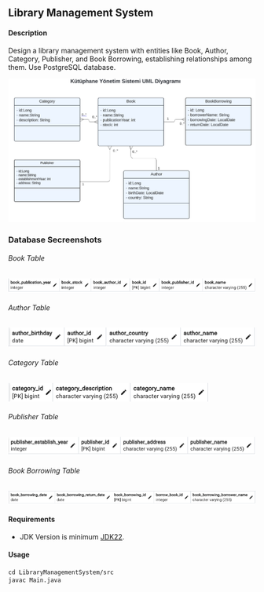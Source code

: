 ## Library Management System
#### Description
Design a library management system with entities like Book, Author, Category, Publisher, and Book 
Borrowing, establishing relationships among them. Use PostgreSQL database.

![UML Diagram](assetsReadme/UML.png)
### Database Secreenshots
###### Book Table
![Books Table](assetsReadme/books.png)

###### Author Table
![Authors Table](assetsReadme/authors.png)

###### Category Table
![Categories Table](assetsReadme/categories.png)

###### Publisher Table
![Publishers Table](assetsReadme/publishers.png)

###### Book Borrowing Table
![Book Borrowings Table](assetsReadme/book_borrowings.png)

#### Requirements
- JDK Version is minimum [JDK22](https://www.oracle.com/tr/java/technologies/downloads/).

#### Usage
```
cd LibraryManagementSystem/src
javac Main.java
```